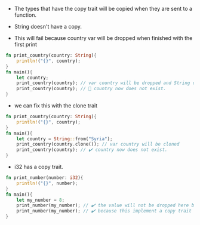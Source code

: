 - The types that have the copy trait will be copied when they are sent to a function.

- String doesn't have a copy.
- This will fail because country var will be dropped when finished with the first print

```rust
fn print_country(country: String){
    println!("{}", country);
}
fn main(){
    let country;
    print_country(country); // var country will be dropped and String does not have a copy Trait
    print_country(country); // 🛑 country now does not exist.
}
```

- we can fix this with the clone trait

```rust
fn print_country(country: String){
    println!("{}", country);
}
fn main(){
    let country = String::from("Syria");
    print_country(country.clone()); // var country will be cloned
    print_country(country); // ✔️ country now does not exist.
}
```

- i32 has a copy trait.

```rust
fn print_number(number: i32){
    println!("{}", number);
}
fn main(){
    let my_number = 8;
    print_number(my_number); // ✔️ the value will not be dropped here because a copy of the data will be sent to the function.
    print_number(my_number); // ✔️ because this implement a copy trait the value still exist
}
```
